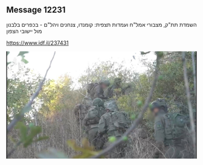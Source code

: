 ## Message 12231

השמדת תת"ק, מצבורי אמל"ח ועמדות תצפית:
קומנדו, צנחנים ויהל"ם - בכפרים בלבנון מול יישובי הצפון

  https://www.idf.il/237431

![Photo](12231/12231_photo.jpg)
